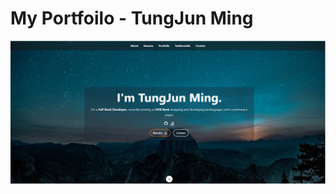 # My Portfoilo - TungJun Ming

![ReactJS Resume Website Template](resume-screenshot.PNG?raw=true 'ReactJS Resume Website Template')

<div align="center">

